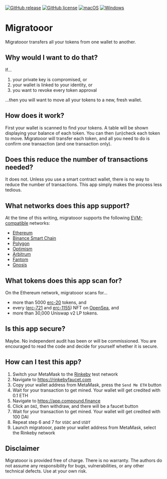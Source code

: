 [![GitHub release](https://img.shields.io/github/release/svanas/migratooor)](https://github.com/svanas/migratooor/releases/latest)
[![GitHub license](https://img.shields.io/github/license/svanas/migratooor)](https://github.com/svanas/migratooor/blob/main/LICENSE)
[![macOS](https://svgshare.com/i/ZjP.svg)](https://github.com/svanas/migratooor/releases/latest/download/macOS.zip)
[![Windows](https://svgshare.com/i/ZhY.svg)](https://github.com/svanas/migratooor/releases/latest/download/Windows.zip)

# Migratooor

Migratooor transfers all your tokens from one wallet to another.

## Why would I want to do that?

If...

1. your private key is compromised, or
2. your wallet is linked to your identity, or
3. you want to revoke every token approval

...then you will want to move all your tokens to a new, fresh wallet.

## How does it work?

First your wallet is scanned to find your tokens. A table will be shown displaying your balance of each token. You can then (un)check each token to move. Migratooor will transfer each token, and all you need to do is confirm one transaction (and one transaction only).

## Does this reduce the number of transactions needed?

It does not. Unless you use a smart contract wallet, there is no way to reduce the number of transactions. This app simply makes the process less tedious.

## What networks does this app support?

At the time of this writing, migratooor supports the following [EVM-compatible](https://chainlist.org) networks:
* [Ethereum](https://ethereum.org)
* [Binance Smart Chain](https://www.binance.org/en/smartChain)
* [Polygon](https://polygon.technology)
* [Optimism](https://optimism.io)
* [Arbitrum](https://arbitrum.io)
* [Fantom](https://fantom.foundation)
* [Gnosis](https://www.xdaichain.com)

## What tokens does this app scan for?

On the Ethereum network, migratooor scans for...
* more than 5000 [erc-20](https://ethereum.org/en/developers/docs/standards/tokens/erc-20) tokens, and
* every ([erc-721](https://ethereum.org/en/developers/docs/standards/tokens/erc-721) and [erc-1155](https://ethereum.org/en/developers/docs/standards/tokens/erc-1155)) NFT on [OpenSea](https://opensea.io), and
* more than 30,000 Uniswap v2 LP tokens.

## Is this app secure?

Maybe. No independent audit has been or will be commissioned. You are encouraged to read the code and decide for yourself whether it is secure.

## How can I test this app?

1. Switch your MetaMask to the [Rinkeby](https://rinkeby.etherscan.io) test network
2. Navigate to https://rinkebyfaucet.com
3. Copy your wallet address from MetaMask, press the `Send Me ETH` button
4. Wait for your transaction to get mined. Your wallet will get credited with 0.1 ETH
5. Navigate to https://app.compound.finance 
6. Click an `DAI`, then withdraw, and there will be a faucet button
7. Wait for your transaction to get mined. Your wallet will get credited with 100 DAI
8. Repeat step 6 and 7 for `USDC` and `USDT`
9. Launch migratooor, paste your wallet address from MetaMask, select the Rinkeby network

## Disclaimer

Migratooor is provided free of charge. There is no warranty. The authors do not assume any responsibility for bugs, vulnerabilities, or any other technical defects. Use at your own risk.
